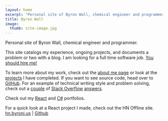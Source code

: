 ```yaml
---
layout: home
excerpt: "Personal site of Byron Wall, chemical engineer and programmer."
title: Byron Wall
image:
  thumb: site-image.jpg
---
```


Personal site of Byron Wall, chemical engineer and programmer.

This site catalogs my experience, ongoing projects, and documents a problem or two with a blog. I am looking for a full time software job. [You should hire me!](/assets/resume_byron_wall.pdf)

To learn more about my work, check out the [about me page](/about) or look at the [projects](/projects) I have completed. If you want to see source code, head over to [GitHub](http://github.com/byronwall). For an example of technical writing style and problem solving, check out a [couple](http://stackoverflow.com/questions/30547953/split-rows-that-have-multiline-text-and-single-line-text) of [Stack Overflow](http://stackoverflow.com/questions/30805665/how-to-create-a-dynamic-table-in-excel/30808646#30808646) [answers](http://stackoverflow.com/questions/30764752/change-value-in-adjacent-cell-via-click-vba-right/30766351#30766351).

Check out my [React]() and [C#]() portfolios.

For a quick look at a React project I made, check out the HN Offline site. [hn.byroni.us](https://hn.byroni.us) | [Github](https://github.com/byronwall/hn-client)

